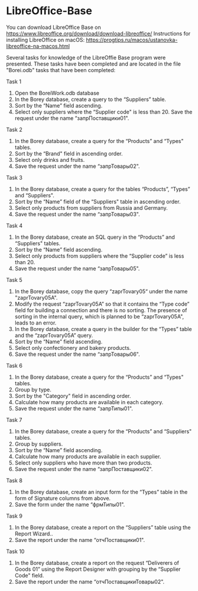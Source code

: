 # LibreOffice-Base
You can download LibreOffice Base on https://www.libreoffice.org/download/download-libreoffice/  Instructions for installing LibreOffice on macOS: https://progtips.ru/macos/ustanovka-libreoffice-na-macos.html

Several tasks for knowledge of the LibreOffie Base program were presented. These tasks have been completed and are located in the file "Borei.odb" tasks that have been completed:

Task 1 
1. Open the BoreiWork.odb database
2. In the Borey database, create a query to the “Suppliers” table. 
3. Sort by the “Name” field ascending. 
4. Select only suppliers where the “Supplier code" is less than 20. Save the request under the name “запрПоставщики01". 

Task 2
1. In the Borey database, create a query for the “Products” and “Types" tables. 
2. Sort by the “Brand" field in ascending order. 
3. Select only drinks and fruits. 
4. Save the request under the name “запрТовары02". 

Task 3
1. In the Borey database, create a query for the tables “Products”, “Types” and “Suppliers".
2. Sort by the “Name” field of the “Suppliers" table in ascending order. 
3. Select only products from suppliers from Russia and Germany. 
4. Save the request under the name “запрТовары03".

Task 4
1. In the Borey database, create an SQL query in the “Products” and “Suppliers" tables. 
2. Sort by the “Name” field ascending. 
3. Select only products from suppliers where the “Supplier code” is less than 20.
4. Save the request under the name “запрТовары05". 

Task 5
1. In the Borey database, copy the query “zaprTovary05“ under the name "zaprTovary05A". 
2. Modify the request “zaprTovary05A” so that it contains the “Type code” field for building a connection and there is no sorting. The presence of sorting in the internal query, which is planned to be “zaprTovary05A", leads to an error.
3. In the Borey database, create a query in the builder for the “Types” table and the “zaprTovary05A” query.
4. Sort by the “Name” field ascending. 
5. Select only confectionery and bakery products. 
6. Save the request under the name “запрТовары06".

Task 6
1. In the Borey database, create a query for the “Products” and “Types" tables. 
2. Group by type. 
3. Sort by the "Category" field in ascending order. 
4. Calculate how many products are available in each category. 
5. Save the request under the name “запрТипы01". 

Task 7
1. In the Borey database, create a query for the “Products” and “Suppliers" tables. 
2. Group by suppliers. 
3. Sort by the “Name” field ascending. 
4. Calculate how many products are available in each supplier.
5. Select only suppliers who have more than two products. 
6. Save the request under the name “запрПоставщики02".

Task 8
1. In the Borey database, create an input form for the “Types” table in the form of Signature columns from above. 
2. Save the form under the name “фрмТипы01".

Task 9
1. In the Borey database, create a report on the “Suppliers” table using the Report Wizard..
2. Save the report under the name “отчПоставщики01". 

Task 10
1. In the Borey database, create a report on the request “Deliverers of Goods 01” using the Report Designer with grouping by the “Supplier Code" field.
2. Save the report under the name “отчПоставщикиТовары02".